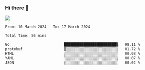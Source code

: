 ### Hi there 👋️

![](https://komarev.com/ghpvc/?username=Loner1024)

<!--START_SECTION:waka-->

```txt
From: 10 March 2024 - To: 17 March 2024

Total Time: 56 mins

Go                         ████████████████████████▓   98.11 %
protobuf                   ▒░░░░░░░░░░░░░░░░░░░░░░░░   01.72 %
HTML                       ░░░░░░░░░░░░░░░░░░░░░░░░░   00.08 %
YAML                       ░░░░░░░░░░░░░░░░░░░░░░░░░   00.07 %
JSON                       ░░░░░░░░░░░░░░░░░░░░░░░░░   00.02 %
```

<!--END_SECTION:waka-->



